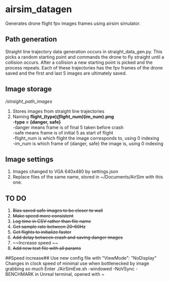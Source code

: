 # airsim_datagen
Generates drone flight fpv images frames using airsim simulator.

## Path generation
Straight line trajectory data generation occurs in straight_data_gen.py. This picks a random starting point and commands the drone  to fly straight until a collision occurs. After a collision a new starting point is picked and the process repeats.
Each of these trajectories has the fpv frames of the drone saved and the first and last 5 images are ultimately saved.


## Image storage
*/straight_path_images*
1. Stores images from straight line trajectories
2. Naming
  **flight_(type)_(flight_num)_(im_num).png**  
		 -**type = {danger, safe}**  
        -danger means frame is of final 5 taken before crash  
        -safe means frame is of initial 5 as start of flight  
      -flight_num is which flight the image corresponds to, using 0 indexing  
      -im_num is which frame of {danger, safe} the image is, using 0 indexing
      
## Image settings
1. Images changed to VGA 640x480 by settings.json
2. Replace files of the same name, stored in ~/Documents/AirSim with this one.

## TO DO
1. ~~Bias saved safe images to be closer to wall~~
2. ~~Make speed more consistent~~
3. ~~Log time in CSV rather than file name~~
4. ~~Get sample rate between 20-60Hz~~
5. ~~Get flights to initialize faster~~
6. ~~Add delay between crash and saving danger images~~
7. ~~Increase speed ~~
8. ~~Add new text file with all params~~

##Speed increase##
Use new config file with "ViewMode": "NoDisplay"
Changes in clock speed of minimal use when bottlenecked by image grabbing so much
Enter ./AirSimExe.sh -windowed -NoVSync -BENCHMARK in Unreal terminal, opened with ~

